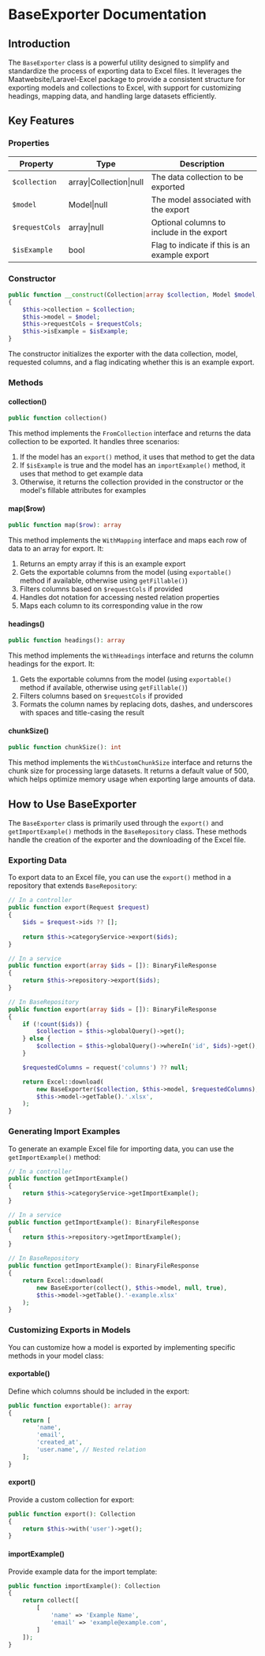 # BaseExporter Documentation

## Introduction

The `BaseExporter` class is a powerful utility designed to simplify and standardize the process of exporting data to
Excel files. It leverages the Maatwebsite/Laravel-Excel package to provide a consistent
structure for exporting models and collections to Excel, with support for customizing headings, mapping data, and
handling large datasets efficiently.

## Key Features

### Properties

| Property       | Type                    | Description                                   |
|----------------|-------------------------|-----------------------------------------------|
| `$collection`  | array\|Collection\|null | The data collection to be exported            |
| `$model`       | Model\|null             | The model associated with the export          |
| `$requestCols` | array\|null             | Optional columns to include in the export     |
| `$isExample`   | bool                    | Flag to indicate if this is an example export |

### Constructor

```php
public function __construct(Collection|array $collection, Model $model, ?array $requestCols, bool $isExample = false)
{
    $this->collection = $collection;
    $this->model = $model;
    $this->requestCols = $requestCols;
    $this->isExample = $isExample;
}
```

The constructor initializes the exporter with the data collection, model, requested columns, and a flag indicating
whether this is an example export.

### Methods

#### collection()

```php
public function collection()
```

This method implements the `FromCollection` interface and returns the data collection to be exported. It handles three
scenarios:

1. If the model has an `export()` method, it uses that method to get the data
2. If `$isExample` is true and the model has an `importExample()` method, it uses that method to get example data
3. Otherwise, it returns the collection provided in the constructor or the model's fillable attributes for examples

#### map($row)

```php
public function map($row): array
```

This method implements the `WithMapping` interface and maps each row of data to an array for export. It:

1. Returns an empty array if this is an example export
2. Gets the exportable columns from the model (using `exportable()` method if available, otherwise using
   `getFillable()`)
3. Filters columns based on `$requestCols` if provided
4. Handles dot notation for accessing nested relation properties
5. Maps each column to its corresponding value in the row

#### headings()

```php
public function headings(): array
```

This method implements the `WithHeadings` interface and returns the column headings for the export. It:

1. Gets the exportable columns from the model (using `exportable()` method if available, otherwise using
   `getFillable()`)
2. Filters columns based on `$requestCols` if provided
3. Formats the column names by replacing dots, dashes, and underscores with spaces and title-casing the result

#### chunkSize()

```php
public function chunkSize(): int
```

This method implements the `WithCustomChunkSize` interface and returns the chunk size for processing large datasets. It
returns a default value of 500, which helps optimize memory usage when exporting large amounts of data.

## How to Use BaseExporter

The `BaseExporter` class is primarily used through the `export()` and `getImportExample()` methods in the
`BaseRepository` class. These methods handle the creation of the exporter and the downloading of the Excel file.

### Exporting Data

To export data to an Excel file, you can use the `export()` method in a repository that extends `BaseRepository`:

```php
// In a controller
public function export(Request $request)
{
    $ids = $request->ids ?? [];
    
    return $this->categoryService->export($ids);
}

// In a service
public function export(array $ids = []): BinaryFileResponse
{
    return $this->repository->export($ids);
}

// In BaseRepository
public function export(array $ids = []): BinaryFileResponse
{
    if (!count($ids)) {
        $collection = $this->globalQuery()->get();
    } else {
        $collection = $this->globalQuery()->whereIn('id', $ids)->get();
    }

    $requestedColumns = request('columns') ?? null;

    return Excel::download(
        new BaseExporter($collection, $this->model, $requestedColumns),
        $this->model->getTable().'.xlsx',
    );
}
```

### Generating Import Examples

To generate an example Excel file for importing data, you can use the `getImportExample()` method:

```php
// In a controller
public function getImportExample()
{
    return $this->categoryService->getImportExample();
}

// In a service
public function getImportExample(): BinaryFileResponse
{
    return $this->repository->getImportExample();
}

// In BaseRepository
public function getImportExample(): BinaryFileResponse
{
    return Excel::download(
        new BaseExporter(collect(), $this->model, null, true),
        $this->model->getTable().'-example.xlsx'
    );
}
```

### Customizing Exports in Models

You can customize how a model is exported by implementing specific methods in your model class:

#### exportable()

Define which columns should be included in the export:

```php
public function exportable(): array
{
    return [
        'name',
        'email',
        'created_at',
        'user.name', // Nested relation
    ];
}
```

#### export()

Provide a custom collection for export:

```php
public function export(): Collection
{
    return $this->with('user')->get();
}
```

#### importExample()

Provide example data for the import template:

```php
public function importExample(): Collection
{
    return collect([
        [
            'name' => 'Example Name',
            'email' => 'example@example.com',
        ]
    ]);
}
```